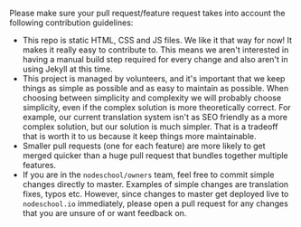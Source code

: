 Please make sure your pull request/feature request takes into account the following contribution guidelines:

- This repo is static HTML, CSS and JS files. We like it that way for now! It makes it really easy to contribute to. This means we aren't interested in having a manual build step required for every change and also aren't in using Jekyll at this time.
- This project is managed by volunteers, and it's important that we keep things as simple as possible and as easy to maintain as possible. When choosing between simplicity and complexity we will probably choose simplicity, even if the complex solution is more theoretically correct. For example, our current translation system isn't as SEO friendly as a more complex solution, but our solution is much simpler. That is a tradeoff that is worth it to us because it keep things more maintainable.
- Smaller pull requests (one for each feature) are more likely to get merged quicker than a huge pull request that bundles together multiple features.
- If you are in the `nodeschool/owners` team, feel free to commit simple changes directly to master. Examples of simple changes are translation fixes, typos etc. However, since changes to master get deployed live to `nodeschool.io` immediately, please open a pull request for any changes that you are unsure of or want feedback on.
